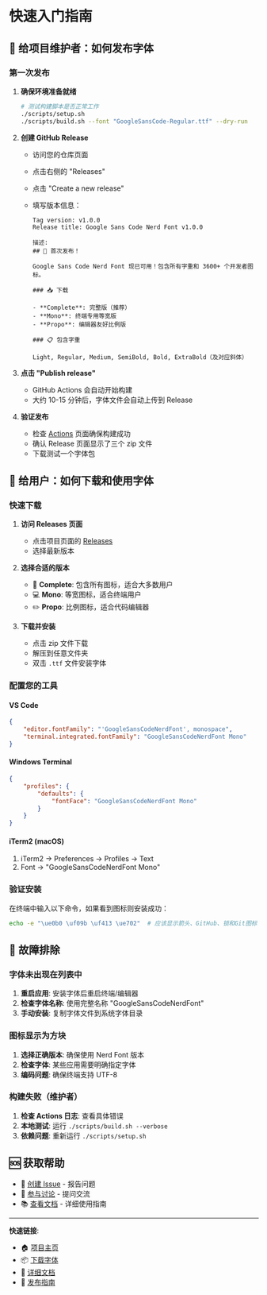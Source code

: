 # 快速入门指南

## 🎯 给项目维护者：如何发布字体

### 第一次发布

1. **确保环境准备就绪**
   ```bash
   # 测试构建脚本是否正常工作
   ./scripts/setup.sh
   ./scripts/build.sh --font "GoogleSansCode-Regular.ttf" --dry-run
   ```

2. **创建 GitHub Release**
   - 访问您的仓库页面
   - 点击右侧的 "Releases"
   - 点击 "Create a new release"
   - 填写版本信息：
     
     ```
     Tag version: v1.0.0
     Release title: Google Sans Code Nerd Font v1.0.0
     
     描述:
     ## 🎉 首次发布！
     
     Google Sans Code Nerd Font 现已可用！包含所有字重和 3600+ 个开发者图标。
     
     ### 📥 下载
     
     - **Complete**: 完整版（推荐）
     - **Mono**: 终端专用等宽版
     - **Propo**: 编辑器友好比例版
     
     ### 📋 包含字重
     
     Light, Regular, Medium, SemiBold, Bold, ExtraBold（及对应斜体）
     ```

3. **点击 "Publish release"**
   - GitHub Actions 会自动开始构建
   - 大约 10-15 分钟后，字体文件会自动上传到 Release

4. **验证发布**
   - 检查 [Actions](../actions) 页面确保构建成功
   - 确认 Release 页面显示了三个 zip 文件
   - 下载测试一个字体包

## 👥 给用户：如何下载和使用字体

### 快速下载

1. **访问 Releases 页面**
   - 点击项目页面的 [Releases](../releases)
   - 选择最新版本

2. **选择合适的版本**
   - 🎯 **Complete**: 包含所有图标，适合大多数用户
   - 💻 **Mono**: 等宽图标，适合终端用户
   - ✏️ **Propo**: 比例图标，适合代码编辑器

3. **下载并安装**
   - 点击 zip 文件下载
   - 解压到任意文件夹
   - 双击 `.ttf` 文件安装字体

### 配置您的工具

#### VS Code
```json
{
    "editor.fontFamily": "'GoogleSansCodeNerdFont', monospace",
    "terminal.integrated.fontFamily": "GoogleSansCodeNerdFont Mono"
}
```

#### Windows Terminal
```json
{
    "profiles": {
        "defaults": {
            "fontFace": "GoogleSansCodeNerdFont Mono"
        }
    }
}
```

#### iTerm2 (macOS)
1. iTerm2 → Preferences → Profiles → Text
2. Font → "GoogleSansCodeNerdFont Mono"

### 验证安装

在终端中输入以下命令，如果看到图标则安装成功：

```bash
echo -e "\ue0b0 \uf09b \uf413 \ue702"  # 应该显示箭头、GitHub、锁和Git图标
```

## 🔧 故障排除

### 字体未出现在列表中

1. **重启应用**: 安装字体后重启终端/编辑器
2. **检查字体名称**: 使用完整名称 "GoogleSansCodeNerdFont"
3. **手动安装**: 复制字体文件到系统字体目录

### 图标显示为方块

1. **选择正确版本**: 确保使用 Nerd Font 版本
2. **检查字体**: 某些应用需要明确指定字体
3. **编码问题**: 确保终端支持 UTF-8

### 构建失败（维护者）

1. **检查 Actions 日志**: 查看具体错误
2. **本地测试**: 运行 `./scripts/build.sh --verbose`
3. **依赖问题**: 重新运行 `./scripts/setup.sh`

## 🆘 获取帮助

- 📝 [创建 Issue](../issues) - 报告问题
- 💬 [参与讨论](../discussions) - 提问交流
- 📚 [查看文档](./examples.md) - 详细使用指南

---

**快速链接**:
- 🏠 [项目主页](../)
- 📦 [下载字体](../releases)
- 📖 [详细文档](./examples.md)
- 🚀 [发布指南](./release-guide.md)